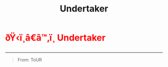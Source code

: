 ﻿---
lang: en-US
title: Undertaker
prev: Trickster
next: Vampire
---
# <font color="red">ðŸ‹ï¸â€â™‚ï¸ <b>Undertaker</b></font> <Badge text="Concealing" type="tip" vertical="middle"/>
---

> From: ToUR


